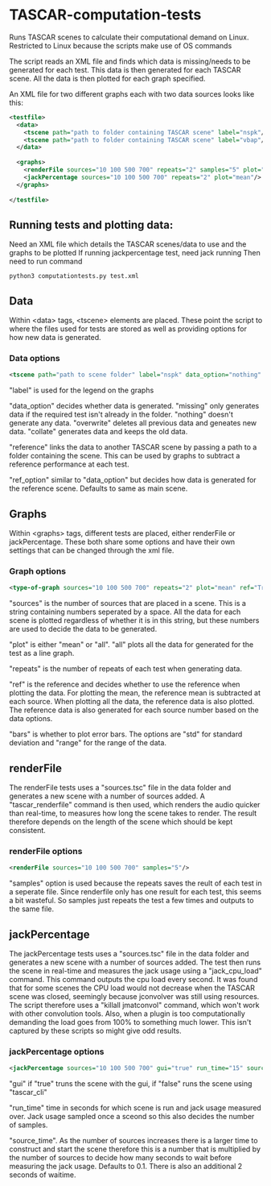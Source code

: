 # TASCAR-computation-tests
Runs TASCAR scenes to calculate their computational demand on Linux.
Restricted to Linux because the scripts make use of OS commands

The script reads an XML file and finds which data is missing/needs to be generated for each test.
This data is then generated for each TASCAR scene.
All the data is then plotted for each graph specified.

An XML file for two different graphs each with two data sources looks like this:

```xml
<testfile>
  <data>
    <tscene path="path to folder containing TASCAR scene" label="nspk"/>
    <tscene path="path to folder containing TASCAR scene" label="vbap"/>
  </data>
  
  <graphs>
    <renderFile sources="10 100 500 700" repeats="2" samples="5" plot="all"/>
    <jackPercentage sources="10 100 500 700" repeats="2" plot="mean"/>
  </graphs>
  
</testfile>
```

## Running tests and plotting data:

Need an XML file which details the TASCAR scenes/data to use and the graphs to be plotted
If running jackpercentage test, need jack running
Then need to run command

````
python3 computationtests.py test.xml
````

## Data
Within \<data\> tags, \<tscene\> elements are placed.
These point the script to where the files used for tests are stored as well as providing options for how new data is generated.

### Data options


````xml
<tscene path="path to scene folder" label="nspk" data_option="nothing" reference="/path to reference folder"/>
````

"label" is used for the legend on the graphs

"data_option" decides whether data is generated. "missing" only generates data if the required test isn't already in the folder. "nothing" doesn't generate any data. "overwrite" deletes all previous data and geneates new data. "collate" generates data and keeps the old data.


"reference" links the data to another TASCAR scene by passing a path to a folder containing the scene. This can be used by graphs to subtract a reference performance at each test.

"ref_option" similar to "data_option" but decides how data is generated for the reference scene. Defaults to same as main scene.


## Graphs
Within \<graphs\> tags, different tests are placed, either renderFile or jackPercentage. These both share some options and have their own settings that can be changed through the xml file.

### Graph options


````xml
<type-of-graph sources="10 100 500 700" repeats="2" plot="mean" ref="True" bars="std"/>
````

"sources" is the number of sources that are placed in a scene. This is a string containing numbers seperated by a space. All the data for each scene is plotted regardless of whether it is in this string, but these numbers are used to decide the data to be generated. 

"plot" is either "mean" or "all". "all" plots all the data for generated for the test as a line graph.

"repeats" is the number of repeats of each test when generating data.

"ref" is the reference and decides whether to use the reference when plotting the data. For plotting the mean, the reference mean is subtracted at each source. When plotting all the data, the reference data is also plotted. The reference data is also generated for each source number based on the data options.

"bars" is whether to plot error bars. The options are "std" for standard deviation and "range" for the range of the data.

## renderFile

The renderFile tests uses a "sources.tsc" file in the data folder and generates a new scene with a number of sources added. A "tascar_renderfile" command is then used, which renders the audio quicker than real-time, to measures how long the scene takes to render. The result therefore depends on the length of the scene which should be kept consistent. 

### renderFile options


````xml
<renderFile sources="10 100 500 700" samples="5"/>
````

"samples" option is used because the repeats saves the reult of each test in a seperate file. Since renderfile only has one result for each test, this seems a bit wasteful. So samples just repeats the test a few times and outputs to the same file.

## jackPercentage

The jackPercentage tests uses a "sources.tsc" file in the data folder and generates a new scene with a number of sources added. The test then runs the scene in real-time and measures the jack usage using a "jack_cpu_load" command. This command outputs the cpu load every second. It was found that for some scenes the CPU load would not decrease when the TASCAR scene was closed, seemingly because jconvolver was still using resources. The script therefore uses a "killall jmatconvol" command, which won't work with other convolution tools. Also, when a plugin is too computationally demanding the load goes from 100% to something much lower. This isn't captured by these scripts so might give odd results.

### jackPercentage options


````xml
<jackPercentage sources="10 100 500 700" gui="true" run_time="15" source_time="0.1" />
````
"gui" if "true" truns the scene with the gui, if "false" runs the scene using "tascar_cli"

"run_time" time in seconds for which scene is run and jack usage measured over. Jack usage sampled once a sceond so this also decides the number of samples. 

"source_time". As the number of sources increases there is a larger time to construct and start the scene therefore this is a number that is multiplied by the number of sources to decide how many seconds to wait before measuring the jack usage. Defaults to 0.1. There is also an additional 2 seconds of waitime.

